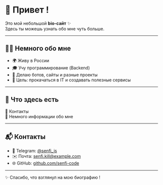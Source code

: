 # 👋 Привет !  

Это мой небольшой **bio-сайт** ✨  
Здесь ты можешь узнать обо мне чуть больше.  

---

## 🧑‍💻 Немного обо мне  
- 🌍 Живу в России  
- 🎓 Учу программирование (Backend)  
- 🚀 Делаю ботов, сайты и разные проекты  
- 🎯 Цель: прокачаться в IT и создавать полезные сервисы  

---

## 📌 Что здесь есть  
🔹 Контакты  
🔹 Немного информации обо мне  

---

## 📬 Контакты  
- 💬 Telegram: [@senfi_js](https://t.me/senfi_js)  
- ✉️ Почта: senfi.kill@example.com  
- 🌐 GitHub: [github.com/senfi-code](https://github.com/senfi-code)  

---

✨ Спасибо, что взглянул на мою биографию !
